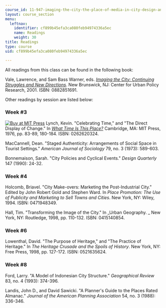 ```yaml
---
course_id: 11-947-imaging-the-city-the-place-of-media-in-city-design-and-development-fall-1998
layout: course_section
menu:
  leftnav:
    identifier: cf899b45efa3ca080feb94974336a5ec
    name: Readings
    weight: 30
title: Readings
type: course
uid: cf899b45efa3ca080feb94974336a5ec

---
```


All readings from this class can be found in the following book:

Vale, Lawrence, and Sam Bass Warner, eds. [_Imaging the City: Continuing Struggles and New Directions_](http://dx.doi.org/10.1111/j.0735-2166.2004.0bkrevb.x). New Brunswick, NJ: Center for Urban Policy Research, 2001. ISBN: 0882851691.

Other readings by session are listed below:

### Week #3

[![Buy at MIT Press](/images/mp_logo.gif)](https://mitpress.mit.edu/books/what-time-place) Lynch, Kevin. "Celebrating Time," and "The Direct Display of Change." In [_What Time Is This Place?_](https://mitpress.mit.edu/books/what-time-place) Cambridge, MA: MIT Press, 1976, pp. 83-89, 180-184. ISBN: 0262620324.

MacCannell, Dean. "Staged Authenticity: Arrangements of Social Space in Tourist Settings." _American Journal of Sociology_ 79, no. 3 (1973): 589-603.

Bonnemaison, Sarah. "City Policies and Cyclical Events." _Design Quarterly_ 147 (1990): 24-32.

### Week #4

Holcomb, Briavel. "City Make-overs: Marketing the Post-Industrial City." Edited by John Robert Gold and Stephen Ward. In _Place Promotion: The Use of Publicity and Marketing to Sell Towns and Cities_. New York, NY: Wiley, 1994. ISBN: 0471948349.

Hall, Tim. "Transforming the Image of the City." In _Urban Geography. _ New York, NY: Routledge, 1998, pp. 110-132. ISBN: 0415140854.

### Week #6

Lowenthal, David. "The Purpose of Heritage," and "The Practice of Heritage." In _The Heritage Crusade and the Spoils of History_. New York, NY: Free Press, 1998, pp. 127-172. ISBN: 0521635624.

### Week #8

Ford, Larry. "A Model of Indonesian City Structure." _Geographical Review_ 83, no. 4 (1993): 374-396.

Landis, John D., and David Sawicki. "A Planner's Guide to the Places Rated Almanac." _Journal of the American Planning Association_ 54, no. 3 (1988): 336-346.